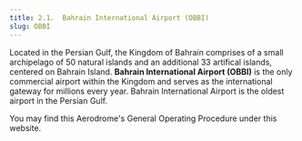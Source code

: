 ```yaml
---
title: 2.1.  Bahrain International Airport (OBBI)
slug: OBBI
---
```

Located in the Persian Gulf, the Kingdom of Bahrain comprises of a small archipelago of 50 natural islands and an additional 33 artifical islands, centered on Bahrain Island. **Bahrain International Airport (OBBI)** is the only commercial airport within the Kingdom and serves as the international gateway for millions every year. Bahrain International Airport is the oldest airport in the Persian Gulf. 

You may find this Aerodrome's General Operating Procedure under this website.